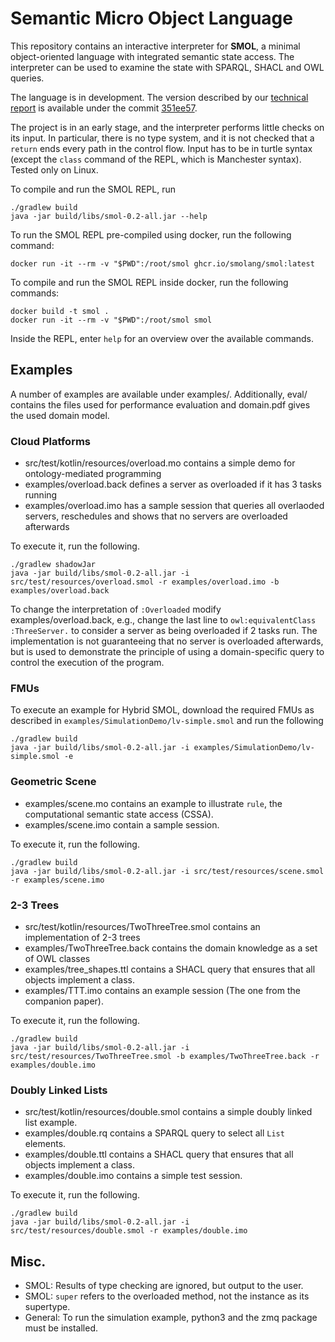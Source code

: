 # Semantic Micro Object Language

This repository contains an interactive interpreter for **SMOL**, a
minimal object-oriented language with integrated semantic state
access.  The interpreter can be used to examine the state with SPARQL,
SHACL and OWL queries.

The language is in development. The version described by our [technical report](https://ebjohnsen.org/publication/rr499.pdf) is available under the commit  [351ee57](https://github.com/Edkamb/SemanticObjects/commit/351ee5723b916dd9b52a89e4608615e02443da96).
 
The project is in an early stage, and the interpreter performs little checks on its input. 
In particular, there is no type system, and it is not checked that a `return` ends every path in the control flow.
Input has to be in turtle syntax (except the `class` command of the REPL, which is Manchester syntax).
Tested only on Linux. 

To compile and run the SMOL REPL, run
```
./gradlew build
java -jar build/libs/smol-0.2-all.jar --help
```

To run the SMOL REPL pre-compiled using docker, run the following command:
```
docker run -it --rm -v "$PWD":/root/smol ghcr.io/smolang/smol:latest
```

To compile and run the SMOL REPL inside docker, run the following commands:
```
docker build -t smol .
docker run -it --rm -v "$PWD":/root/smol smol
```

Inside the REPL, enter `help` for an overview over the available commands.

## Examples
A number of examples are available under examples/.
Additionally, eval/ contains the files used for performance evaluation and domain.pdf gives the used domain model.


### Cloud Platforms

* src/test/kotlin/resources/overload.mo contains a simple demo for ontology-mediated programming
* examples/overload.back defines a server as overloaded if it has 3 tasks running
* examples/overload.imo has a sample session that queries all overlaoded servers, reschedules and shows that no servers are overloaded afterwards

To execute it, run the following.
```
./gradlew shadowJar
java -jar build/libs/smol-0.2-all.jar -i src/test/resources/overload.smol -r examples/overload.imo -b examples/overload.back 
```

To change the interpretation of `:Overloaded` modify examples/overload.back, e.g., change the last line to `owl:equivalentClass :ThreeServer.` to consider a server as being overloaded if 2 tasks run.
The implementation is not guaranteeing that no server is overloaded afterwards, but is used to demonstrate the principle of using a domain-specific query to control the execution of the program.

### FMUs 
To execute an example for Hybrid SMOL, download the required FMUs as described in `examples/SimulationDemo/lv-simple.smol` and run the following
```
./gradlew build
java -jar build/libs/smol-0.2-all.jar -i examples/SimulationDemo/lv-simple.smol -e
```
### Geometric Scene

* examples/scene.mo contains an example to illustrate `rule`, the computational semantic state access (CSSA).
* examples/scene.imo contain a sample session.

To execute it, run the following.
```
./gradlew build
java -jar build/libs/smol-0.2-all.jar -i src/test/resources/scene.smol -r examples/scene.imo
```

### 2-3 Trees

* src/test/kotlin/resources/TwoThreeTree.smol contains an implementation of 2-3 trees
* examples/TwoThreeTree.back contains the domain knowledge as a set of OWL classes
* examples/tree_shapes.ttl contains a SHACL query that ensures that all objects implement a class.
* examples/TTT.imo contains an example session (The one from the companion paper).

To execute it, run the following. 
```
./gradlew build
java -jar build/libs/smol-0.2-all.jar -i src/test/resources/TwoThreeTree.smol -b examples/TwoThreeTree.back -r examples/double.imo 
```




### Doubly Linked Lists

 * src/test/kotlin/resources/double.smol contains a simple doubly linked list example.
 * examples/double.rq contains a SPARQL query to select all `List` elements.
 * examples/double.ttl contains a SHACL query that ensures that all objects implement a class.
 * examples/double.imo contains a simple test session.

To execute it, run the following. 
```
./gradlew build
java -jar build/libs/smol-0.2-all.jar -i src/test/resources/double.smol -r examples/double.imo 
```




## Misc.
  * SMOL: Results of type checking are ignored, but output to the user.
  * SMOL: `super` refers to the overloaded method, not the instance as its supertype.
  * General: To run the simulation example, python3 and the zmq package must be installed. 
